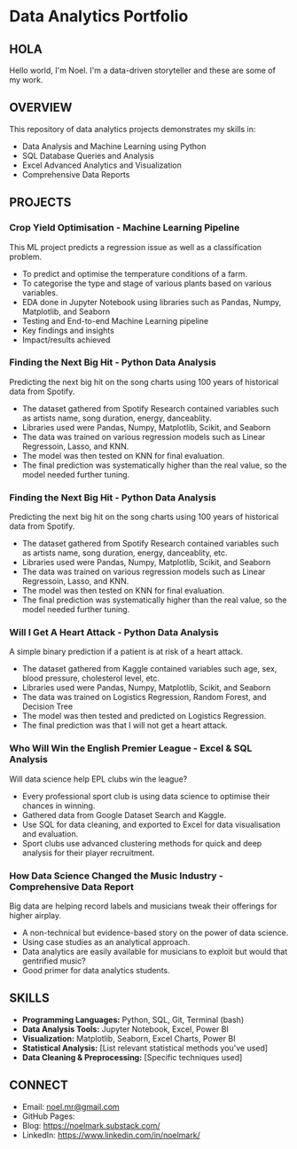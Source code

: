 # Data Analytics Portfolio

## HOLA
Hello world, I'm Noel. I'm a data-driven storyteller and these are some of my work.

## OVERVIEW
This repository of data analytics projects demonstrates my skills in:
- Data Analysis and Machine Learning using Python
- SQL Database Queries and Analysis
- Excel Advanced Analytics and Visualization
- Comprehensive Data Reports

## PROJECTS

### Crop Yield Optimisation - Machine Learning Pipeline
This ML project predicts a regression issue as well as a classification problem.
- To predict and optimise the temperature conditions of a farm.
- To categorise the type and stage of various plants based on various variables.
- EDA done in Jupyter Notebook using libraries such as Pandas, Numpy, Matplotlib, and Seaborn
- Testing and End-to-end Machine Learning pipeline
- Key findings and insights
- Impact/results achieved

### Finding the Next Big Hit - Python Data Analysis
Predicting the next big hit on the song charts using 100 years of historical data from Spotify.
- The dataset gathered from Spotify Research contained variables such as artists name, song duration, energy, danceablity.
- Libraries used were Pandas, Numpy, Matplotlib, Scikit, and Seaborn
- The data was trained on various regression models such as Linear Regressoin, Lasso, and KNN.
- The model was then tested on KNN for final evaluation.
- The final prediction was systematically higher than the real value, so the model needed further tuning.

### Finding the Next Big Hit - Python Data Analysis
Predicting the next big hit on the song charts using 100 years of historical data from Spotify.
- The dataset gathered from Spotify Research contained variables such as artists name, song duration, energy, danceablity, etc.
- Libraries used were Pandas, Numpy, Matplotlib, Scikit, and Seaborn
- The data was trained on various regression models such as Linear Regressoin, Lasso, and KNN.
- The model was then tested on KNN for final evaluation.
- The final prediction was systematically higher than the real value, so the model needed further tuning.

### Will I Get A Heart Attack - Python Data Analysis
A simple binary prediction if a patient is at risk of a heart attack.
- The dataset gathered from Kaggle contained variables such age, sex, blood pressure, cholesterol level, etc.
- Libraries used were Pandas, Numpy, Matplotlib, Scikit, and Seaborn
- The data was trained on Logistics Regression, Random Forest, and Decision Tree
- The model was then tested and predicted on Logistics Regression.
- The final prediction was that I will not get a heart attack.

### Who Will Win the English Premier League - Excel & SQL Analysis
Will data science help EPL clubs win the league?
- Every professional sport club is using data science to optimise their chances in winning.
- Gathered data from Google Dataset Search and Kaggle.
- Use SQL for data cleaning, and exported to Excel for data visualisation and evaluation.
- Sport clubs use advanced clustering methods for quick and deep analysis for their player recruitment.

### How Data Science Changed the Music Industry - Comprehensive Data Report
Big data are helping record labels and musicians tweak their offerings for higher airplay.
- A non-technical but evidence-based story on the power of data science.
- Using case studies as an analytical approach.
- Data analytics are easily available for musicians to exploit but would that gentrified music?
- Good primer for data analytics students.

## SKILLS
- **Programming Languages:** Python, SQL, Git, Terminal (bash)
- **Data Analysis Tools:** Jupyter Notebook, Excel, Power BI
- **Visualization:** Matplotlib, Seaborn, Excel Charts, Power BI
- **Statistical Analysis:** [List relevant statistical methods you've used]
- **Data Cleaning & Preprocessing:** [Specific techniques used]

## CONNECT
- Email: noel.mr@gmail.com
- GitHub Pages: 
- Blog: https://noelmark.substack.com/
- LinkedIn: https://www.linkedin.com/in/noelmark/

